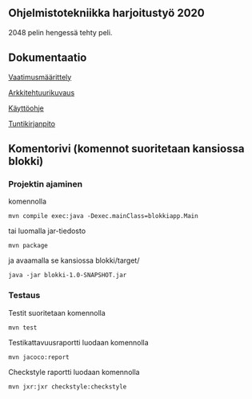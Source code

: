 ## Ohjelmistotekniikka harjoitustyö 2020

2048 pelin hengessä tehty peli.


## Dokumentaatio

[Vaatimusmäärittely](dokumentointi/vaatimusmaarittely.md)

[Arkkitehtuurikuvaus](dokumentointi/arkkitehtuuri.md)

[Käyttöohje](dokumentointi/kaytto-ohje.md)

[Tuntikirjanpito](dokumentointi/tuntikirjanpito.md)

## Komentorivi (komennot suoritetaan kansiossa blokki)

### Projektin ajaminen

komennolla

```
mvn compile exec:java -Dexec.mainClass=blokkiapp.Main
```

tai luomalla jar-tiedosto
```
mvn package
```
ja avaamalla se kansiossa blokki/target/
```
java -jar blokki-1.0-SNAPSHOT.jar
```


### Testaus

Testit suoritetaan komennolla

```
mvn test
```

Testikattavuusraportti luodaan komennolla

```
mvn jacoco:report
```

Checkstyle raportti luodaan komennolla
```
mvn jxr:jxr checkstyle:checkstyle
```